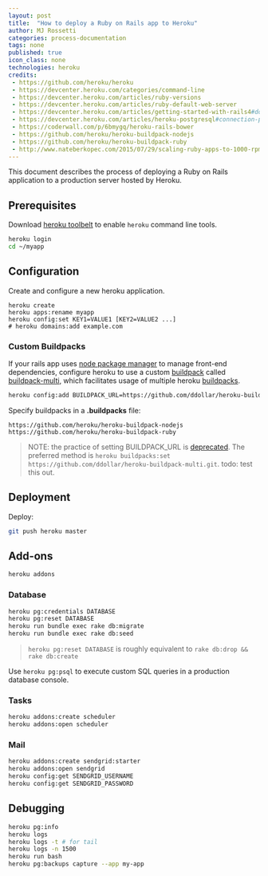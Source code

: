 ```yaml
---
layout: post
title:  "How to deploy a Ruby on Rails app to Heroku"
author: MJ Rossetti
categories: process-documentation
tags: none
published: true
icon_class: none
technologies: heroku
credits:
 - https://github.com/heroku/heroku
 - https://devcenter.heroku.com/categories/command-line
 - https://devcenter.heroku.com/articles/ruby-versions
 - https://devcenter.heroku.com/articles/ruby-default-web-server
 - https://devcenter.heroku.com/articles/getting-started-with-rails4#done
 - https://devcenter.heroku.com/articles/heroku-postgresql#connection-permissions
 - https://coderwall.com/p/6bmygq/heroku-rails-bower
 - https://github.com/heroku/heroku-buildpack-nodejs
 - https://github.com/heroku/heroku-buildpack-ruby
 - http://www.nateberkopec.com/2015/07/29/scaling-ruby-apps-to-1000-rpm.html
---
```


This document describes the process of deploying a Ruby on Rails application to a production server hosted by Heroku.

## Prerequisites

Download [heroku toolbelt](https://toolbelt.heroku.com/) to enable `heroku` command line tools.

```` sh
heroku login
cd ~/myapp
````

## Configuration

Create and configure a new heroku application.

````
heroku create
heroku apps:rename myapp
heroku config:set KEY1=VALUE1 [KEY2=VALUE2 ...]
# heroku domains:add example.com
````

### Custom Buildpacks

If your rails app uses [node package manager](https://www.npmjs.com/) to manage front-end dependencies, configure heroku to use a custom [buildpack](https://devcenter.heroku.com/articles/buildpacks) called [buildpack-multi](https://github.com/ddollar/heroku-buildpack-multi), which facilitates usage of multiple heroku [buildpacks](https://elements.heroku.com/buildpacks).

````sh
heroku config:add BUILDPACK_URL=https://github.com/ddollar/heroku-buildpack-multi.git
````

Specify buildpacks in a **.buildpacks** file:

    https://github.com/heroku/heroku-buildpack-nodejs
    https://github.com/heroku/heroku-buildpack-ruby

> NOTE: the practice of setting BUILDPACK_URL is [deprecated](https://devcenter.heroku.com/articles/buildpacks#using-a-custom-buildpack). The preferred method is `heroku buildpacks:set https://github.com/ddollar/heroku-buildpack-multi.git`. todo: test this out.

## Deployment

Deploy:

````sh
git push heroku master
````

## Add-ons

```` sh
heroku addons
````

### Database

```` sh
heroku pg:credentials DATABASE
heroku pg:reset DATABASE
heroku run bundle exec rake db:migrate
heroku run bundle exec rake db:seed
````

> `heroku pg:reset DATABASE` is roughly equivalent to `rake db:drop && rake db:create`

Use `heroku pg:psql` to execute custom SQL queries in a production database console.

### Tasks

```` sh
heroku addons:create scheduler
heroku addons:open scheduler
````

### Mail

```` sh
heroku addons:create sendgrid:starter
heroku addons:open sendgrid
heroku config:get SENDGRID_USERNAME
heroku config:get SENDGRID_PASSWORD
````

## Debugging

````sh
heroku pg:info
heroku logs
heroku logs -t # for tail
heroku logs -n 1500
heroku run bash
heroku pg:backups capture --app my-app
````
